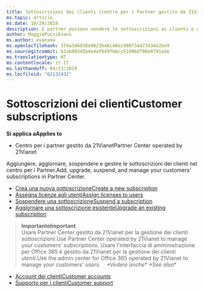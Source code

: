 ```yaml
---
title: Sottoscrizioni dei clienti (centro per i Partner gestito da 21Vianet)
ms.topic: article
ms.date: 10/29/2018
description: I partner possono vendere le sottoscrizioni ai clienti e gestirle tramite il Centro per i partner.
author: MaggiePucciEvans
ms.author: evansma
ms.openlocfilehash: 3f4a346d38e9823b46c48ec900f34473434e2be9
ms.sourcegitcommit: b1ab80345b4e4af649fb8cc51d96d798e0791ade
ms.translationtype: HT
ms.contentlocale: it-IT
ms.lasthandoff: 04/23/2019
ms.locfileid: "62132432"
---
```

# <a name="customer-subscriptions"></a><span data-ttu-id="9827b-103">Sottoscrizioni dei clienti</span><span class="sxs-lookup"><span data-stu-id="9827b-103">Customer subscriptions</span></span>

<span data-ttu-id="9827b-104">**Si applica a**</span><span class="sxs-lookup"><span data-stu-id="9827b-104">**Applies to**</span></span>

-   <span data-ttu-id="9827b-105">Centro per i partner gestito da 21Vianet</span><span class="sxs-lookup"><span data-stu-id="9827b-105">Partner Center operated by 21Vianet</span></span>


<span data-ttu-id="9827b-106">Aggiungere, aggiornare, sospendere e gestire le sottoscrizioni dei clienti nel centro per i Partner.</span><span class="sxs-lookup"><span data-stu-id="9827b-106">Add, upgrade, suspend, and manage your customers' subscriptions in Partner Center.</span></span>

-   [<span data-ttu-id="9827b-107">Crea una nuova sottoscrizione</span><span class="sxs-lookup"><span data-stu-id="9827b-107">Create a new subscription</span></span>](create-a-new-subscription.md)
-   [<span data-ttu-id="9827b-108">Assegna licenze agli utenti</span><span class="sxs-lookup"><span data-stu-id="9827b-108">Assign licenses to users</span></span>](assign-licenses-to-users.md)
-   [<span data-ttu-id="9827b-109">Sospendere una sottoscrizione</span><span class="sxs-lookup"><span data-stu-id="9827b-109">Suspend a subscription</span></span>](suspend-a-subscription.md)
-   [<span data-ttu-id="9827b-110">Aggiornare una sottoscrizione esistente</span><span class="sxs-lookup"><span data-stu-id="9827b-110">Upgrade an existing subscription</span></span>](add-licenses-or-services-to-an-existing-subscription.md)

><span data-ttu-id="9827b-111">**Importante**</span><span class="sxs-lookup"><span data-stu-id="9827b-111">**Important**</span></span><br><span data-ttu-id="9827b-112">Usare Partner Center gestito da 21Vianet per la gestione dei clienti *sottoscrizioni*.</span><span class="sxs-lookup"><span data-stu-id="9827b-112">Use Partner Center operated by 21Vianet to manage your customers' *subscriptions*.</span></span> <span data-ttu-id="9827b-113">Usare l'interfaccia di amministrazione per Office 365 è gestito da 21Vianet per la gestione dei clienti *utenti*.</span><span class="sxs-lookup"><span data-stu-id="9827b-113">Use the admin center for Office 365 operated by 21Vianet to manage your customers' *users*.</span></span> 
 
<span data-ttu-id="9827b-114"> *\*Vedere anche**</span><span class="sxs-lookup"><span data-stu-id="9827b-114"> *\*See also**</span></span>

-   [<span data-ttu-id="9827b-115">Account dei clienti</span><span class="sxs-lookup"><span data-stu-id="9827b-115">Customer accounts</span></span>](customer-accounts.md)
-   [<span data-ttu-id="9827b-116">Supporto per i clienti</span><span class="sxs-lookup"><span data-stu-id="9827b-116">Customer support</span></span>](customer-support.md)




